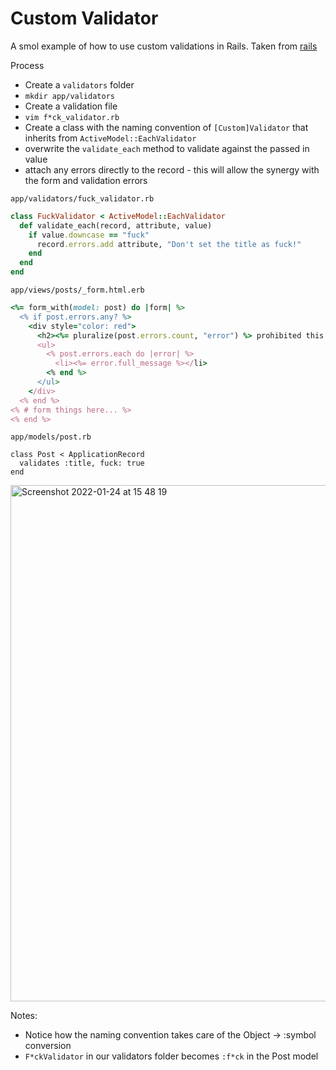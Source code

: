 # Custom Validator

A smol example of how to use custom validations in Rails. Taken from [rails](https://guides.rubyonrails.org/active_record_validations.html#performing-custom-validations)

Process

- Create a `validators` folder
- `mkdir app/validators`
- Create a validation file
- `vim f*ck_validator.rb`
- Create a class with the naming convention of `[Custom]Validator` that inherits from `ActiveModel::EachValidator`
- overwrite the `validate_each` method to validate against the passed in value
- attach any errors directly to the record - this will allow the synergy with the form and validation errors

`app/validators/fuck_validator.rb`
``` Ruby
class FuckValidator < ActiveModel::EachValidator
  def validate_each(record, attribute, value)
    if value.downcase == "fuck"
      record.errors.add attribute, "Don't set the title as fuck!" 
    end
  end
end
```
`app/views/posts/_form.html.erb`
``` Ruby
<%= form_with(model: post) do |form| %>
  <% if post.errors.any? %>
    <div style="color: red">
      <h2><%= pluralize(post.errors.count, "error") %> prohibited this post from being saved:</h2>
      <ul>
        <% post.errors.each do |error| %>
          <li><%= error.full_message %></li>
        <% end %>
      </ul>
    </div>
  <% end %>
<% # form things here... %>
<% end %>
```
`app/models/post.rb`
```
class Post < ApplicationRecord
  validates :title, fuck: true
end
```

<img width="826" alt="Screenshot 2022-01-24 at 15 48 19" src="https://user-images.githubusercontent.com/75685296/150816033-551f7e8a-3747-40e9-a4cf-31990973dcda.png">


Notes:

- Notice how the naming convention takes care of the Object -> :symbol conversion
- `F*ckValidator` in our validators folder becomes `:f*ck` in the Post model

